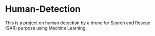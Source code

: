 # Human-Detection
This is a project on human detection by a drone for Search and Rescue (SAR) purpose using Machine Learning.
